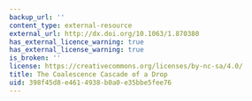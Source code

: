```yaml
---
backup_url: ''
content_type: external-resource
external_url: http://dx.doi.org/10.1063/1.870380
has_external_licence_warning: true
has_external_license_warning: true
is_broken: ''
license: https://creativecommons.org/licenses/by-nc-sa/4.0/
title: The Coalescence Cascade of a Drop
uid: 398f45d8-e461-4938-b0a0-e35bbe5fee76
---
```

